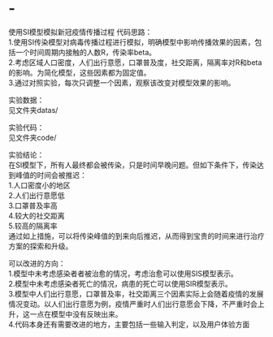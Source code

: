 # -
使用SI模型模拟新冠疫情传播过程
代码思路：  
  1.使用SI传染模型对病毒传播过程进行模拟，明确模型中影响传播效果的因素，包括一个时间周期内接触的人数R，传染率beta。  
  2.考虑区域人口密度，人们出行意愿，口罩普及度，社交距离，隔离率对R和beta的影响。为简化模型，这些因素都为固定值。  
  3.通过对照实验，每次只调整一个因素，观察该改变对模型效果的影响。  

实验数据：  
  见文件夹datas/  

实验代码：  
  见文件夹code/  

实验结论：  
  在SI模型下，所有人最终都会被传染，只是时间早晚问题。但如下条件下，传染达到峰值的时间会被推迟：  
  1.人口密度小的地区  
  2.人们出行意愿低  
  3.口罩普及率高  
  4.较大的社交距离  
  5.较高的隔离率  
  通过如上措施，可以将传染峰值的到来向后推迟，从而得到宝贵的时间来进行治疗方案的探索和升级。  


可以改进的方向：  
  1.模型中未考虑感染者者被治愈的情况，考虑治愈可以使用SIS模型表示。  
  2.模型中未考虑感染者死亡的情况，病患的死亡可以使用SIR模型表示。  
  3.模型中人们出行意愿，口罩普及率，社交距离三个因素实际上会随着疫情的发展情况变动。以人们出行意愿为例，疫情严重时人们出行意愿会下降，不严重时会上升，这一点在模型中没有反映出来。  
  4.代码本身还有需要改进的地方，主要包括一些输入判定，以及用户体验方面

